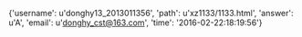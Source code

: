 {'username': u'donghy13_2013011356', 'path': u'xz1133/1133.html', 'answer': u'A', 'email': u'donghy_cst@163.com', 'time': '2016-02-22:18:19:56'}